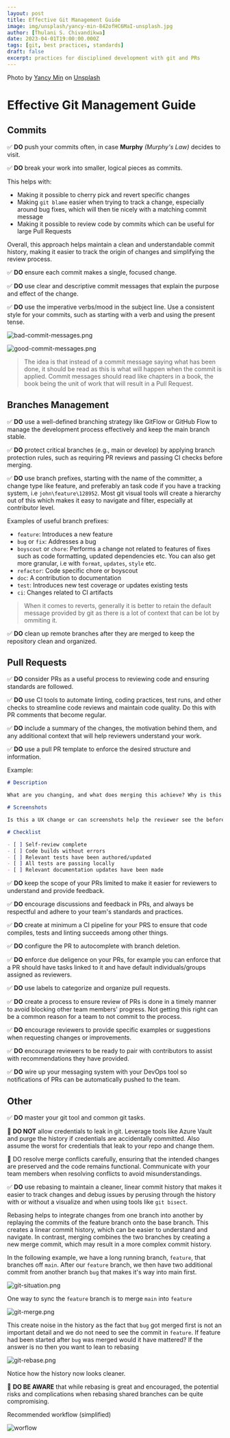 ```yaml
---
layout: post
title: Effective Git Management Guide
image: img/unsplash/yancy-min-842ofHC6MaI-unsplash.jpg
author: [Thulani S. Chivandikwa]
date: 2023-04-01T19:00:00.000Z
tags: [git, best practices, standards]
draft: false
excerpt: practices for disciplined development with git and PRs
---
```


Photo by <a href="https://unsplash.com/@yancymin?utm_source=unsplash&utm_medium=referral&utm_content=creditCopyText">Yancy Min</a> on <a href="https://unsplash.com/photos/842ofHC6MaI?utm_source=unsplash&utm_medium=referral&utm_content=creditCopyText">Unsplash</a>

# Effective Git Management Guide

## Commits

✅ **DO** push your commits often, in case **Murphy** *(Murphy's Law)* decides to visit.

✅ **DO** break your work into smaller, logical pieces as commits.

This helps with:

- Making it possible to cherry pick and revert specific changes
- Making `git blame` easier when trying to track a change, especially around bug fixes, which will then tie nicely with a matching commit message
- Making it possible to review code by commits which can be useful for large Pull Requests

Overall, this approach helps maintain a clean and understandable commit history, making it easier to track the origin of changes and simplifying the review process.

✅ **DO** ensure each commit makes a single, focused change.

✅ **DO** use clear and descriptive commit messages that explain the purpose and effect of the change.

✅ **DO** use the imperative verbs/mood in the subject line. Use a consistent style for your commits, such as starting with a verb and using the present tense.

![bad-commit-messages.png](Git/bad-commit-messages.png)

![good-commit-messages.png](Git/good-commit-messages.png)

> The idea is that instead of a commit message saying what has been done, it should be read as this is what will happen when the commit is applied. Commit messages should read like chapters in a book, the book being the unit of work that will result in a Pull Request.

## Branches Management

✅ **DO** use a well-defined branching strategy like GitFlow or GitHub Flow to manage the development process effectively and keep the main branch stable.

✅ **DO** protect critical branches (e.g., main or develop) by applying branch protection rules, such as requiring PR reviews and passing CI checks before merging.

✅ **DO** use branch prefixes, starting with the name of the committer, a change type like feature, and preferably an task code if you have a tracking system, i.e `john\feature\128952`. Most git visual tools will create a hierarchy out of this which makes it easy to navigate and filter, especially at contributor level.

Examples of useful branch prefixes:

- `feature`: Introduces a new feature
- `bug` or `fix`: Addresses a bug
- `boyscout` or `chore`: Performs a change not related to features of fixes such as code formatting, updated dependencies etc. You can also get more granular, i.e with `format`, `updates`, `style` etc.
- `refactor`: Code specific chore or boyscout
- `doc`: A contribution to documentation
- `test`: Introduces new test coverage or updates existing tests
- `ci`: Changes related to CI artifacts

> When it comes to reverts, generally it is better to retain the default message provided by git as there is a lot of context that can be lot by ommiting it.

✅ **DO** clean up remote branches after they are merged to keep the repository clean and organized.

## Pull Requests

✅ **DO** consider PRs as a useful process to reviewing code and ensuring standards are followed.

✅ **DO** use CI tools to automate linting, coding practices, test runs, and other checks to streamline code reviews and maintain code quality. Do this with PR comments that become regular.

✅ **DO** include a summary of the changes, the motivation behind them, and any additional context that will help reviewers understand your work.

✅ **DO** use a pull PR template to enforce the desired structure and information.

Example:

```markdown
# Description

What are you changing, and what does merging this achieve? Why is this change being made?

# Screenshots

Is this a UX change or can screenshots help the reviewer see the before and after or understand the solution better? Do you have any manual testing evidence?

# Checklist

- [ ] Self-review complete
- [ ] Code builds without errors
- [ ] Relevant tests have been authored/updated
- [ ] All tests are passing locally
- [ ] Relevant documentation updates have been made
```

✅ **DO** keep the scope of your PRs limited to make it easier for reviewers to understand and provide feedback.

✅ **DO** encourage discussions and feedback in PRs, and always be respectful and adhere to your team's standards and practices.

✅ **DO** create at minimum a CI pipeline for your PRS to ensure that code compiles, tests and linting succeeds among other things.

✅ **DO** configure the PR to autocomplete with branch deletion.

✅ **DO** enforce due deligence on your PRs, for example you can enforce that a PR should have tasks linked to it and have default individuals/groups assigned as reviewers.

✅ **DO** use labels to categorize and organize pull requests.

✅ **DO** create a process to ensure review of PRs is done in a timely manner to avoid blocking other team members' progress. Not getting this right can be a common reason for a team to not commit to the process.

✅ **DO** encourage reviewers to provide specific examples or suggestions when requesting changes or improvements.

✅ **DO** encourage reviewers to be ready to pair with contributors to assist with recommendations they have provided.

✅ **DO** wire up your messaging system with your DevOps tool so notifications of PRs can be automatically pushed to the team.

## Other

✅ **DO** master your git tool and common git tasks.

🛑 **DO NOT** allow credentials to leak in git. Leverage tools like Azure Vault and purge the history if credentials are accidentally committed. Also assume the worst for credentials that leak to your repo and change them.

🎃  DO resolve merge conflicts carefully, ensuring that the intended changes are preserved and the code remains functional. Communicate with your team members when resolving conflicts to avoid misunderstandings.

✅ **DO** use rebasing to maintain a cleaner, linear commit history that makes it easier to track changes and debug issues by perusing through the history with or without a visualize and when using tools like `git bisect`.

Rebasing helps to integrate changes from one branch into another by replaying the commits of the feature branch onto the base branch. This creates a linear commit history, which can be easier to understand and navigate. In contrast, merging combines the two branches by creating a new merge commit, which may result in a more complex commit history.

In the following example, we have a long running branch, `feature`, that branches off `main`. After our `feature` branch, we then have two additional commit from another branch `bug` that makes it's way into main first.

![git-situation.png](Git/git-situation.png)

One way to sync the `feature` branch is to merge `main` into `feature`

![git-merge.png](Git/git-merge.png)


This create noise in the history as the fact that `bug` got merged first is not an important detail and we do not need to see the commit in `feature`. If feature had been started after `bug` was merged would it have mattered? If the answer is no then you want to lean to rebasing

![git-rebase.png](Git/git-rebase.png)


Notice how the history now looks cleaner.

🎃 **DO BE AWARE** that while rebasing is great and encouraged,  the potential risks and complications when rebasing shared branches can be quite compromising.

Recommended workflow (simplified)

![worflow](Git/workflow.png)
